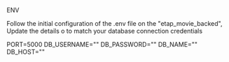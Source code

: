 ENV

Follow the initial configuration of the .env file on the "etap_movie_backed",
Update the details o to match your database connection credentials

PORT=5000
DB_USERNAME=""
DB_PASSWORD=""
DB_NAME=""
DB_HOST=""